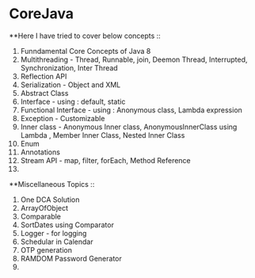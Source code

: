 # CoreJava

**Here I have tried to cover below concepts ::

1. Funndamental Core Concepts of  Java 8
2. Multithreading - Thread, Runnable, join, Deemon Thread, Interrupted, Synchronization, Inter Thread 
3. Reflection API
4. Serialization - Object and XML
5. Abstract Class
6. Interface - using : default, static
7. Functional Interface - using : Anonymous class, Lambda expression  
8. Exception - Customizable
9. Inner class - Anonymous Inner class, 
                 AnonymousInnerClass using Lambda , 
                 Member Inner Class, 
                 Nested Inner Class
10. Enum 
11. Annotations
12. Stream API - map, filter, forEach, Method Reference
13.  


**Miscellaneous Topics ::

1. One DCA Solution
2. ArrayOfObject
3. Comparable
4. SortDates using Comparator
5. Logger - for logging
6. Schedular in Calendar
7. OTP generation
8. RAMDOM Password Generator
9. 


